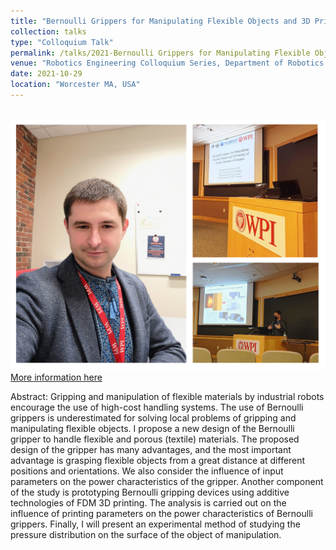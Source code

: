 ```yaml
---
title: "Bernoulli Grippers for Manipulating Flexible Objects and 3D Printing of Nozzle Elements of Grippers"
collection: talks
type: "Colloquium Talk"
permalink: /talks/2021-Bernoulli Grippers for Manipulating Flexible Objects and 3D Printing of Nozzle Elements of Grippers
venue: "Robotics Engineering Colloquium Series, Department of Robotics Engineering, Worcester Polytechnic Institute"
date: 2021-10-29
location: "Worcester MA, USA"
---
```

<br/><img src='/images/wpi_col.jpg'>
[More information here](https://www.wpi.edu/news/calendar/events/rbe-colloquium-series-dr-roman-mykhailyshyn-bernoulli-grippers-manipulating)

Abstract: Gripping and manipulation of flexible materials by industrial robots encourage the use of high-cost handling systems. The use of Bernoulli grippers is underestimated for solving local problems of gripping and manipulating flexible objects. I propose a new design of the Bernoulli gripper to handle flexible and porous (textile) materials. The proposed design of the gripper has many advantages, and the most important advantage is grasping flexible objects from a great distance at different positions and orientations. We also consider the influence of input parameters on the power characteristics of the gripper.
Another component of the study is prototyping Bernoulli gripping devices using additive technologies of FDM 3D printing. The analysis is carried out on the influence of printing parameters on the power characteristics of Bernoulli grippers. Finally, I will present an experimental method of studying the pressure distribution on the surface of the object of manipulation. 